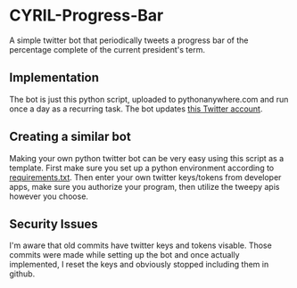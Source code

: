 # CYRIL-Progress-Bar

A simple twitter bot that periodically tweets a progress bar of the percentage complete of the current president's term.

## Implementation

The bot is just this python script, uploaded to pythonanywhere.com and run once a day as a recurring task. The bot updates [this Twitter account](https://twitter.com/BarPotus).

## Creating a similar bot

Making your own python twitter bot can be very easy using this script as a template. First make sure you set up a python environment according to [requirements.txt](https://github.com/gabrielkay/POTUS-Progress-Bar/blob/master/requirements.txt). Then enter your own twitter keys/tokens from developer apps, make sure you authorize your program, then utilize the tweepy apis however you choose.

## Security Issues

I'm aware that old commits have twitter keys and tokens visable. Those commits were made while setting up the bot and once actually implemented, I reset the keys and obviously stopped including them in github.
